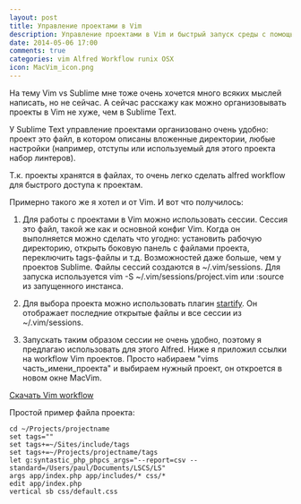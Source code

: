 ```yaml
---
layout: post
title: Управление проектами в Vim
description: Управление проектами в Vim и быстрый запуск среды с помощью Alfred
date: 2014-05-06 17:00
comments: true
categories: vim Alfred Workflow runix OSX
icon: MacVim_icon.png
---
```


На тему Vim vs Sublime мне тоже очень хочется много всяких мыслей
написать, но не сейчас. А сейчас расскажу как можно организовывать
проекты в Vim не хуже, чем в Sublime Text.

У Sublime Text управление проектами организовано очень удобно: проект
это файл, в котором описаны вложенные директории, любые настройки
(например, отступы или используемый для этого проекта набор линтеров).

Т.к. проекты хранятся в файлах, то очень легко сделать alfred workflow
для быстрого доступа к проектам.

Примерно такого же я хотел и от Vim. И вот что получилось:

1. Для работы с проектами в Vim можно использовать сессии. Сессия это
	 файл, такой же как и основной конфиг Vim. Когда он выполняется можно
сделать что угодно: установить рабочую директорию, открыть боковую
панель с файлами проекта, переключить tags-файлы и т.д. Возможностей
даже больше, чем у проектов Sublime. Файлы сессий создаются в ~/.vim/sessions.
Для запуска используется vim -S ~/.vim/sessions/project.vim или :source из запущенного инстанса.

3. Для выбора проекта можно использовать плагин [startify](https://github.com/mhinz/vim-startify).
Он отображает последние открытые файлы и все сессии из ~/.vim/sessions.

4. Запускать таким образом сессии не очень удобно, поэтому я предлагаю
	 использовать для этого Alfred. Ниже я приложил ссылки на workflow Vim
проектов. Просто набираем "vims часть_имени_проекта" и выбираем нужный проект, он откроется в новом окне
MacVim.

<i class="icon-cloud-download"></i>[Скачать Vim workflow](https://github.com/vyazovoi/AlfredWorkflows/blob/master/VimSessions.alfredworkflow?raw=true)

Простой пример файла проекта:

	cd ~/Projects/projectname
	set tags=""
	set tags+=~/Sites/include/tags
	set tags+=~/Projects/projectname/tags
	let g:syntastic_php_phpcs_args="--report=csv --standard=/Users/paul/Documents/LSCS/LS"
	args app/index.php app/includes/* css/*
	edit app/index.php
	vertical sb css/default.css
